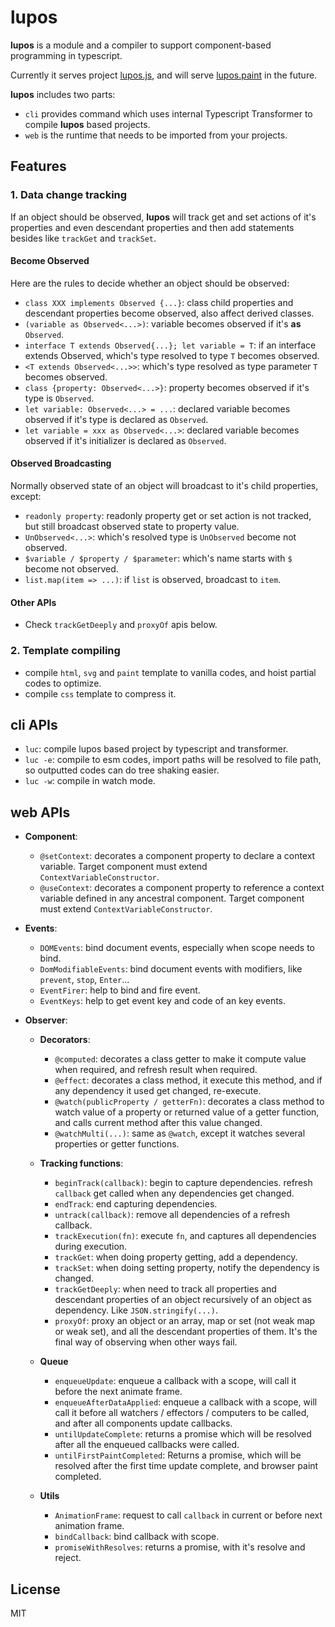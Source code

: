 # lupos

**lupos** is a module and a compiler to support component-based programming in typescript.

Currently it serves project [lupos.js](https://github.com/pucelle/lupos.js), and will serve [lupos.paint](https://github.com/pucelle/lupos.paint) in the future.


**lupos** includes two parts:

- `cli` provides command which uses internal Typescript Transformer to compile **lupos** based projects.
- `web` is the runtime that needs to be imported from your projects.


## Features

### 1. Data change tracking

If an object should be observed, **lupos** will track get and set actions of it's properties and even descendant properties and then add statements besides like `trackGet` and `trackSet`.


#### Become Observed

Here are the rules to decide whether an object should be observed:

- `class XXX implements Observed {...}`: class child properties and descendant properties become observed, also affect derived classes.
- `(variable as Observed<...>)`: variable becomes observed if it's **as** `Observed`.
- `interface T extends Observed{...}; let variable = T`: if an interface extends Observed, which's type resolved to type `T` becomes observed.
- `<T extends Observed<...>>`: which's type resolved as type parameter `T` becomes observed.
- `class {property: Observed<...>}`: property becomes observed if it's type is `Observed`.
- `let variable: Observed<...> = ...`: declared variable becomes observed if it's type is declared as `Observed`.
- `let variable = xxx as Observed<...>`: declared variable becomes observed if it's initializer is declared as `Observed`.


#### Observed Broadcasting

Normally observed state of an object will broadcast to it's child properties, except:

- `readonly property`: readonly property get or set action is not tracked, but still broadcast observed state to property value.
- `UnObserved<...>`: which's resolved type is `UnObserved` become not observed.
- `$variable / $property / $parameter`: which's name starts with `$` become not observed.
- `list.map(item => ...)`: if `list` is observed, broadcast to `item`.


#### Other APIs

- Check `trackGetDeeply` and `proxyOf` apis below.



### 2. Template compiling

- compile `html`, `svg` and `paint` template to vanilla codes, and hoist partial codes to optimize.
- compile `css` template to compress it.



## cli APIs

- `luc`: compile lupos based project by typescript and transformer.
- `luc -e`: compile to esm codes, import paths will be resolved to file path, so outputted codes can do tree shaking easier.
- `luc -w`: compile in watch mode.


## web APIs

- **Component**:
	- `@setContext`: decorates a component property to declare a context variable. Target component must extend `ContextVariableConstructor`.
	- `@useContext`: decorates a component property to reference a context variable defined in any ancestral component. Target component must extend `ContextVariableConstructor`.

- **Events**:
	- `DOMEvents`: bind document events, especially when scope needs to bind.
	- `DomModifiableEvents`: bind document events with modifiers, like `prevent`, `stop`, `Enter`...
	- `EventFirer`: help to bind and fire event.
	- `EventKeys`: help to get event key and code of an key events.

- **Observer**:
	- **Decorators**:
		- `@computed`: decorates a class getter to make it compute value when required, and refresh result when required.
		- `@effect`: decorates a class method, it execute this method, and if any dependency it used get changed, re-execute.
		- `@watch(publicProperty / getterFn)`: decorates a class method to watch value of a property or returned value of a getter function, and calls current method after this value changed.
		- `@watchMulti(...)`: same as `@watch`, except it watches several properties or getter functions.

	- **Tracking functions**:
		- `beginTrack(callback)`: begin to capture dependencies. refresh `callback` get called when any dependencies get changed.
		- `endTrack`: end capturing dependencies.
		- `untrack(callback)`: remove all dependencies of a refresh callback.
		- `trackExecution(fn)`: execute `fn`, and captures all dependencies during execution.
		- `trackGet`: when doing property getting, add a dependency.
		- `trackSet`: when doing setting property, notify the dependency is changed.
		- `trackGetDeeply`: when need to track all properties and descendant properties of an object recursively of an object as dependency. Like `JSON.stringify(...)`.
		- `proxyOf`: proxy an object or an array, map or set (not weak map or weak set), and all the descendant properties of them. It's the final way of observing when other ways fail.

	- **Queue**
		- `enqueueUpdate`: enqueue a callback with a scope, will call it before the next animate frame.
		- `enqueueAfterDataApplied`: enqueue a callback with a scope, will call it before all watchers / effectors / computers to be called, and after all components update callbacks.
		- `untilUpdateComplete`: returns a promise which will be resolved after all the enqueued callbacks were called.
		- `untilFirstPaintCompleted`: Returns a promise, which will be resolved after the first time update complete, and browser paint completed.

	- **Utils**
		- `AnimationFrame`: request to call `callback` in current or before next animation frame.
		- `bindCallback`: bind callback with scope.
		- `promiseWithResolves`: returns a promise, with it's resolve and reject.



## License

MIT